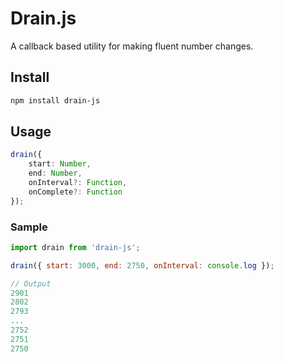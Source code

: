 # Drain.js

A callback based utility for making fluent number changes.

## Install

```sh
npm install drain-js
```

## Usage

```ts
drain({ 
    start: Number, 
    end: Number, 
    onInterval?: Function, 
    onComplete?: Function 
});
```

### Sample

```js
import drain from 'drain-js';

drain({ start: 3000, end: 2750, onInterval: console.log });

// Output
2901
2802
2793
...
2752
2751
2750
```
